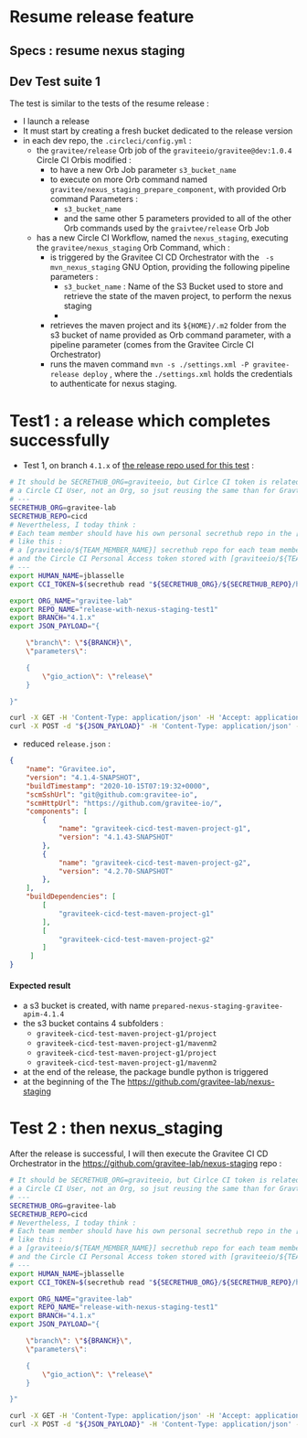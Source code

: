 # Resume release feature



## Specs : resume nexus staging

<!-- TO DO -->



## Dev Test suite 1

The test is similar to the tests of the resume release :
* I launch a release
* It must start by creating a fresh bucket dedicated to the release version
* in each dev repo, the `.circleci/config.yml` :
  * the `gravitee/release` Orb job of the `graviteeio/gravitee@dev:1.0.4` Circle CI Orbis modified :
    * to have a new Orb Job parameter `s3_bucket_name`
    * to execute on more Orb command named `gravitee/nexus_staging_prepare_component`, with provided Orb command Parameters :
      * `s3_bucket_name`
      * and the same other 5 parameters provided to all of the other Orb commands used by the `graivtee/release` Orb Job
  * has a new Circle CI Workflow, named the `nexus_staging`, executing the `gravitee/nexus_staging` Orb Command, which  :
    * is triggered by the Gravitee CI CD Orchestrator with the ` -s mvn_nexus_staging` GNU Option, providing the following pipeline parameters :
      * `s3_bucket_name` : Name of the S3 Bucket used to store and retrieve the state of the maven project, to perform the nexus staging
      *
    * retrieves the maven project and its `̀${HOME}/.m2` folder from the s3 bucket of name provided as Orb command parameter, with a pipeline parameter (comes from the Gravitee Circle CI Orchestrator)
    * runs the maven command `mvn -s ./settings.xml -P gravitee-release deploy` , where the `./settings.xml` holds the credentials to authenticate for nexus staging.




# Test1 : a release which completes successfully

* Test 1, on branch `4.1.x` of [the release repo used for this test](https://github.com/gravitee-lab/release-with-nexus-staging-test1) :

```bash
# It should be SECRETHUB_ORG=graviteeio, but Cirlce CI token is related to
# a Circle CI User, not an Org, so jsut reusing the same than for Gravtiee-Lab here, to work faster
# ---
SECRETHUB_ORG=gravitee-lab
SECRETHUB_REPO=cicd
# Nevertheless, I today think :
# Each team member should have his own personal secrethub repo in the [graviteeio] secrethub org.
# like this :
# a [graviteeio/${TEAM_MEMBER_NAME}] secrethub repo for each team member
# and the Circle CI Personal Access token stored with [graviteeio/${TEAM_MEMBER_NAME}/circleci/token]
# ---
export HUMAN_NAME=jblasselle
export CCI_TOKEN=$(secrethub read "${SECRETHUB_ORG}/${SECRETHUB_REPO}/humans/${HUMAN_NAME}/circleci/token")

export ORG_NAME="gravitee-lab"
export REPO_NAME="release-with-nexus-staging-test1"
export BRANCH="4.1.x"
export JSON_PAYLOAD="{

    \"branch\": \"${BRANCH}\",
    \"parameters\":

    {
        \"gio_action\": \"release\"
    }

}"

curl -X GET -H 'Content-Type: application/json' -H 'Accept: application/json' -H "Circle-Token: ${CCI_TOKEN}" https://circleci.com/api/v2/me | jq .
curl -X POST -d "${JSON_PAYLOAD}" -H 'Content-Type: application/json' -H 'Accept: application/json' -H "Circle-Token: ${CCI_TOKEN}" https://circleci.com/api/v2/project/gh/${ORG_NAME}/${REPO_NAME}/pipeline | jq .
```

* reduced `release.json` :

```JSon
{
    "name": "Gravitee.io",
    "version": "4.1.4-SNAPSHOT",
    "buildTimestamp": "2020-10-15T07:19:32+0000",
    "scmSshUrl": "git@github.com:gravitee-io",
    "scmHttpUrl": "https://github.com/gravitee-io/",
    "components": [
        {
            "name": "graviteek-cicd-test-maven-project-g1",
            "version": "4.1.43-SNAPSHOT"
        },
        {
            "name": "graviteek-cicd-test-maven-project-g2",
            "version": "4.2.70-SNAPSHOT"
        },
    ],
    "buildDependencies": [
        [
            "graviteek-cicd-test-maven-project-g1"
        ],
        [
            "graviteek-cicd-test-maven-project-g2"
        ]
     ]
}
```

#### Expected result

* a s3 bucket is created, with name `prepared-nexus-staging-gravitee-apim-4.1.4`
* the s3 bucket contains 4 subfolders :
  * `graviteek-cicd-test-maven-project-g1/project`
  * `graviteek-cicd-test-maven-project-g1/mavenm2`
  * `graviteek-cicd-test-maven-project-g1/project`
  * `graviteek-cicd-test-maven-project-g1/mavenm2`
* at the end of the release, the package bundle python is triggered
* at the beginning of the
The https://github.com/gravitee-lab/nexus-staging

# Test 2 : then nexus_staging

After the release is successful, I will then execute the Gravitee CI CD Orchestrator in the https://github.com/gravitee-lab/nexus-staging repo :

```bash
# It should be SECRETHUB_ORG=graviteeio, but Cirlce CI token is related to
# a Circle CI User, not an Org, so jsut reusing the same than for Gravtiee-Lab here, to work faster
# ---
SECRETHUB_ORG=gravitee-lab
SECRETHUB_REPO=cicd
# Nevertheless, I today think :
# Each team member should have his own personal secrethub repo in the [graviteeio] secrethub org.
# like this :
# a [graviteeio/${TEAM_MEMBER_NAME}] secrethub repo for each team member
# and the Circle CI Personal Access token stored with [graviteeio/${TEAM_MEMBER_NAME}/circleci/token]
# ---
export HUMAN_NAME=jblasselle
export CCI_TOKEN=$(secrethub read "${SECRETHUB_ORG}/${SECRETHUB_REPO}/humans/${HUMAN_NAME}/circleci/token")

export ORG_NAME="gravitee-lab"
export REPO_NAME="release-with-nexus-staging-test1"
export BRANCH="4.1.x"
export JSON_PAYLOAD="{

    \"branch\": \"${BRANCH}\",
    \"parameters\":

    {
        \"gio_action\": \"release\"
    }

}"

curl -X GET -H 'Content-Type: application/json' -H 'Accept: application/json' -H "Circle-Token: ${CCI_TOKEN}" https://circleci.com/api/v2/me | jq .
curl -X POST -d "${JSON_PAYLOAD}" -H 'Content-Type: application/json' -H 'Accept: application/json' -H "Circle-Token: ${CCI_TOKEN}" https://circleci.com/api/v2/project/gh/${ORG_NAME}/${REPO_NAME}/pipeline | jq .
```
